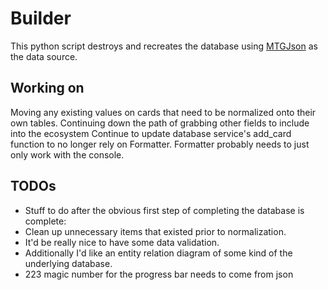# Builder

This python script destroys and recreates the database using [MTGJson](https://mtgjson.com/) as the data source.  

## Working on
Moving any existing values on cards that need to be normalized onto their own tables. Continuing down the path of grabbing other fields to include into the ecosystem
Continue to update database service's add_card function to no longer rely on Formatter.
Formatter probably needs to just only work with the console.

## TODOs
* Stuff to do after the obvious first step of completing the database is complete:
* Clean up unnecessary items that existed prior to normalization.
* It'd be really nice to have some data validation.
* Additionally I'd like an entity relation diagram of some kind of the underlying database.
* 223 magic number for the progress bar needs to come from json